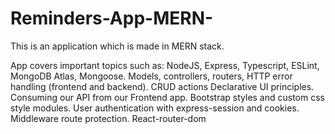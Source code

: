 # Reminders-App-MERN-
This is an application which is made in MERN stack. 

App covers important topics such as:
NodeJS, Express, Typescript, ESLint, MongoDB Atlas, Mongoose.
Models, controllers, routers, HTTP error handling (frontend and backend).
CRUD actions
Declarative UI principles.
Consuming our API from our Frontend app. 
Bootstrap styles and custom css style modules.
User authentication with express-session and cookies.
Middleware route protection.
React-router-dom

